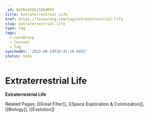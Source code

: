 ```yaml
---
_id: NGtNzdS88JtEQdRP4
title: Extraterrestrial Life
href: https://lesswrong.com/tag/extraterrestrial-life
slug: extraterrestrial-life
type: tag
tags:
  - LessWrong
  - Concept
  - Tag
synchedAt: '2022-08-29T10:47:20.605Z'
status: todo
---
```


# Extraterrestrial Life

**Extraterrestrial Life**

Related Pages: [[Great Filter]], [[Space Exploration & Colonization]], [[Biology]], [[Evolution]]
